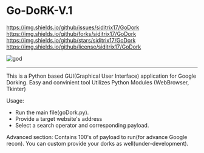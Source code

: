 # Go-DoRK-V.1 
https://img.shields.io/github/issues/siditrix17/GoDork
https://img.shields.io/github/forks/siditrix17/GoDork
https://img.shields.io/github/stars/siditrix17/GoDork
https://img.shields.io/github/license/siditrix17/GoDork

![god](https://user-images.githubusercontent.com/18136215/156018126-dc578836-84f1-4288-a179-ce91c08e31a0.png)

---
This is a Python based GUI(Graphical User Interface) application for Google Dorking. Easy and convinient tool
Utilizes Python Modules (WebBrowser, Tkinter)

Usage: 
- Run the main file(goDork.py).
- Provide a target website's address
- Select a search operator and corresponding payload.

Advanced section: Contains 100's of payload to run(for advance Google recon).
You can custom provide your dorks as well(under-development).
